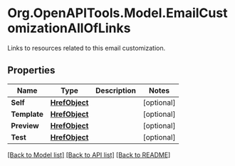 # Org.OpenAPITools.Model.EmailCustomizationAllOfLinks
Links to resources related to this email customization.

## Properties

Name | Type | Description | Notes
------------ | ------------- | ------------- | -------------
**Self** | [**HrefObject**](HrefObject.md) |  | [optional] 
**Template** | [**HrefObject**](HrefObject.md) |  | [optional] 
**Preview** | [**HrefObject**](HrefObject.md) |  | [optional] 
**Test** | [**HrefObject**](HrefObject.md) |  | [optional] 

[[Back to Model list]](../README.md#documentation-for-models) [[Back to API list]](../README.md#documentation-for-api-endpoints) [[Back to README]](../README.md)

